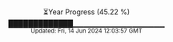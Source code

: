 <p align="center">
⏳Year Progress (45.22 %)<br>
█████████████▁▁▁▁▁▁▁▁▁▁▁▁▁▁▁▁▁ <br>
<sub>Updated: Fri, 14 Jun 2024 12:03:57 GMT</sub>
</p>

